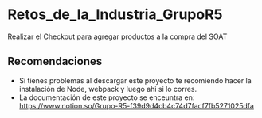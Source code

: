 # Retos_de_la_Industria_GrupoR5
Realizar el Checkout para agregar productos a la compra del SOAT
## Recomendaciones
- Si tienes problemas al descargar este proyecto te recomiendo hacer la instalación de Node, webpack y luego ahi si lo corres.
- La documentación de este proyecto se enceuntra en: https://www.notion.so/Grupo-R5-f39d9d4cb4c74d7facf7fb5271025dfa
